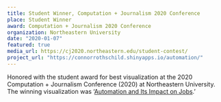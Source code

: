 ```yaml
---
title: Student Winner, Computation + Journalism 2020 Conference
place: Student Winner
award: Computation + Journalism 2020 Conference
organization: Northeastern University
date: "2020-01-07"
featured: true
media_url: https://cj2020.northeastern.edu/student-contest/
project_url: "https://connorrothschild.shinyapps.io/automation/"
---
```


Honored with the student award for best visualization at the 2020 Computation + Journalism Conference (2020) at Northeastern University. The winning visualization was ‘[Automation and Its Impact on Jobs](https://connorrothschild.shinyapps.io/automation/).’
